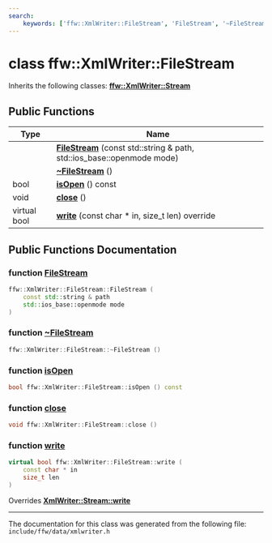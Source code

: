 ```yaml
---
search:
    keywords: ['ffw::XmlWriter::FileStream', 'FileStream', '~FileStream', 'isOpen', 'close', 'write', 'write']
---
```


# class ffw::XmlWriter::FileStream



Inherits the following classes: **[ffw::XmlWriter::Stream](classffw_1_1_xml_writer_1_1_stream.md)**

## Public Functions

|Type|Name|
|-----|-----|
||[**FileStream**](classffw_1_1_xml_writer_1_1_file_stream.md#1a4fd1063bacdeeaa8ca9d8b0aa6aa9582) (const std::string & path, std::ios\_base::openmode mode) |
||[**~FileStream**](classffw_1_1_xml_writer_1_1_file_stream.md#1a3ea2f448c7c8f0cf0e681611c2fedb36) () |
|bool|[**isOpen**](classffw_1_1_xml_writer_1_1_file_stream.md#1a8afc6ee2187a47a9547fef07e55f9891) () const |
|void|[**close**](classffw_1_1_xml_writer_1_1_file_stream.md#1aae0c3794870168422054678033f526bd) () |
|virtual bool|[**write**](classffw_1_1_xml_writer_1_1_file_stream.md#1abe3748730a4ccccf1384657a0b0d8c0f) (const char \* in, size\_t len) override |


## Public Functions Documentation

### function <a id="1a4fd1063bacdeeaa8ca9d8b0aa6aa9582" href="#1a4fd1063bacdeeaa8ca9d8b0aa6aa9582">FileStream</a>

```cpp
ffw::XmlWriter::FileStream::FileStream (
    const std::string & path
    std::ios_base::openmode mode
)
```



### function <a id="1a3ea2f448c7c8f0cf0e681611c2fedb36" href="#1a3ea2f448c7c8f0cf0e681611c2fedb36">~FileStream</a>

```cpp
ffw::XmlWriter::FileStream::~FileStream ()
```



### function <a id="1a8afc6ee2187a47a9547fef07e55f9891" href="#1a8afc6ee2187a47a9547fef07e55f9891">isOpen</a>

```cpp
bool ffw::XmlWriter::FileStream::isOpen () const
```



### function <a id="1aae0c3794870168422054678033f526bd" href="#1aae0c3794870168422054678033f526bd">close</a>

```cpp
void ffw::XmlWriter::FileStream::close ()
```



### function <a id="1abe3748730a4ccccf1384657a0b0d8c0f" href="#1abe3748730a4ccccf1384657a0b0d8c0f">write</a>

```cpp
virtual bool ffw::XmlWriter::FileStream::write (
    const char * in
    size_t len
)
```

Overrides **[XmlWriter::Stream::write](classffw_1_1_xml_writer_1_1_stream.md#1ac033af2cccf6d488b58d9dfe2de35206)**




----------------------------------------
The documentation for this class was generated from the following file: `include/ffw/data/xmlwriter.h`
